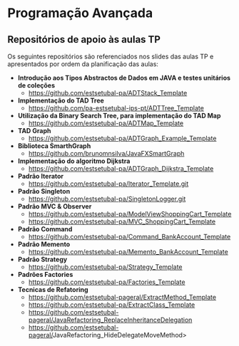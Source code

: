 # Programação Avançada
## Repositórios de apoio às aulas TP

Os seguintes repositórios são referenciados nos slides das aulas TP e apresentados por ordem da planificação das aulas:

- **Introdução aos Tipos Abstractos de Dados em JAVA e testes unitários de coleções**
  - <https://github.com/estsetubal-pa/ADTStack_Template> 
- **Implementação do TAD Tree**
    - <https://github.com/pa-estsetubal-ips-pt/ADTTree_Template>  
- **Utilização da Binary Search Tree, para implementação do TAD Map**
  - <https://github.com/estsetubal-pa/ADTMap_Template> 
- **TAD Graph**
  - <https://github.com/estsetubal-pa/ADTGraph_Example_Template> 
- **Biblioteca SmarthGraph**
    - <https://github.com/brunomnsilva/JavaFXSmartGraph>
- **Implementação do algoritmo Dijkstra**
  - <https://github.com/estsetubal-pa/ADTGraph_Dijkstra_Template>
- **Padrão Iterator**
  - <https://github.com/estsetubal-pa/Iterator_Template.git>
- **Padrão Singleton**
  - <https://github.com/estsetubal-pa/SingletonLogger.git>
- **Padrão MVC & Observer**
    - <https://github.com/estsetubal-pa/ModelViewShoppingCart_Template>
    - <https://github.com/estsetubal-pa/MVC_ShoppingCart_Template>
- **Padrão Command**
    - <https://github.com/estsetubal-pa/Command_BankAccount_Template>  
- **Padrão Memento**
    - <https://github.com/estsetubal-pa/Memento_BankAccount_Template>   
- **Padrão Strategy**
    - <https://github.com/estsetubal-pa/Strategy_Template>
- **Padrões Factories**
    - <https://github.com/estsetubal-pa/Factories_Template>   
- **Tecnicas de Refatoring**
  - <https://github.com/estsetubal-pageral/ExtractMethod_Template>
  - <https://github.com/estsetubal-pa/ExtractClass_Template>
  - <https://github.com/estsetubal-pageral/JavaRefactoring_ReplaceInheritanceDelegation>
  - <https://github.com/estsetubal-pageral/>JavaRefactoring_HideDelegateMoveMethod>
